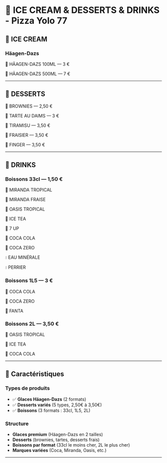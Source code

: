 # 🍨 ICE CREAM & DESSERTS & DRINKS - Pizza Yolo 77

## 🍨 **ICE CREAM**

### **Häagen-Dazs**

🍨 HÄAGEN-DAZS 100ML — 3 €

🍨 HÄAGEN-DAZS 500ML — 7 €

---

## 🍰 **DESSERTS**

🍫 BROWNIES — 2,50 €

🍰 TARTE AU DAIMS — 3 €

🍮 TIRAMISU — 3,50 €

🍓 FRAISIER — 3,50 €

🍪 FINGER — 3,50 €

---

## 🥤 **DRINKS**

### **Boissons 33cl** — 1,50 €

🥤 MIRANDA TROPICAL

🍓 MIRANDA FRAISE  

🌴 OASIS TROPICAL

🍃 ICE TEA

🥤 7 UP

🥤 COCA COLA

🥤 COCA ZERO

💧 EAU MINÉRALE

💧 PERRIER

### **Boissons 1L5** — 3 €

🥤 COCA COLA

🥤 COCA ZERO

🍊 FANTA

### **Boissons 2L** — 3,50 €

🌴 OASIS TROPICAL

🍃 ICE TEA

🥤 COCA COLA

---

## 📝 **Caractéristiques**

### **Types de produits**
- ✅ **Glaces Häagen-Dazs** (2 formats)
- ✅ **Desserts variés** (5 types, 2,50€ à 3,50€)
- ✅ **Boissons** (3 formats : 33cl, 1L5, 2L)

### **Structure**
- **Glaces premium** (Häagen-Dazs en 2 tailles)
- **Desserts** (brownies, tartes, desserts frais)
- **Boissons par format** (33cl le moins cher, 2L le plus cher)
- **Marques variées** (Coca, Miranda, Oasis, etc.)

---


